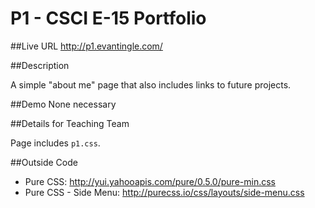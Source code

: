 # P1 - CSCI E-15 Portfolio

##Live URL
<http://p1.evantingle.com/>

##Description

A simple "about me" page that also includes links to future projects.

##Demo
None necessary

##Details for Teaching Team

Page includes `p1.css`.

##Outside Code

*	Pure CSS: http://yui.yahooapis.com/pure/0.5.0/pure-min.css
*	Pure CSS - Side Menu: http://purecss.io/css/layouts/side-menu.css